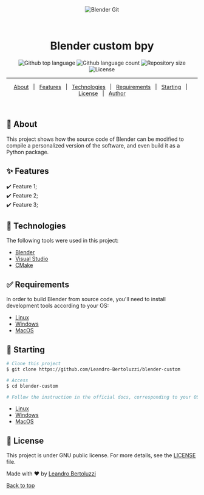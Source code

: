 <div align="center" id="top"> 
  <img src="./.github/app.gif" alt="Blender Git" />

  &#xa0;

  <!-- <a href="https://blendergit.netlify.app">Demo</a> -->
</div>

<h1 align="center">Blender custom bpy</h1>

<p align="center">
  <img alt="Github top language" src="https://img.shields.io/github/languages/top/Leandro-Bertoluzzi/blender-custom?color=56BEB8">

  <img alt="Github language count" src="https://img.shields.io/github/languages/count/Leandro-Bertoluzzi/blender-custom?color=56BEB8">

  <img alt="Repository size" src="https://img.shields.io/github/repo-size/Leandro-Bertoluzzi/blender-custom?color=56BEB8">

  <img alt="License" src="https://img.shields.io/github/license/Leandro-Bertoluzzi/blender-custom?color=56BEB8">
</p>

<hr>

<p align="center">
  <a href="#dart-about">About</a> &#xa0; | &#xa0; 
  <a href="#sparkles-features">Features</a> &#xa0; | &#xa0;
  <a href="#rocket-technologies">Technologies</a> &#xa0; | &#xa0;
  <a href="#white_check_mark-requirements">Requirements</a> &#xa0; | &#xa0;
  <a href="#checkered_flag-starting">Starting</a> &#xa0; | &#xa0;
  <a href="#memo-license">License</a> &#xa0; | &#xa0;
  <a href="https://github.com/Leandro-Bertoluzzi" target="_blank">Author</a>
</p>

<br>

## :dart: About ##

This project shows how the source code of Blender can be modified to compile a personalized version of the software, and even build it as a Python package.

## :sparkles: Features ##

:heavy_check_mark: Feature 1;\
:heavy_check_mark: Feature 2;\
:heavy_check_mark: Feature 3;

## :rocket: Technologies ##

The following tools were used in this project:

- [Blender](https://www.blender.org/)
- [Visual Studio](https://visualstudio.microsoft.com/es/)
- [CMake](https://cmake.org/)

## :white_check_mark: Requirements ##

In order to build Blender from source code, you'll need to install development tools according to your OS:
- [Linux](https://wiki.blender.org/wiki/Building_Blender/Linux)
- [Windows](https://wiki.blender.org/wiki/Building_Blender/Windows#Quick_Setup)
- [MacOS](https://wiki.blender.org/wiki/Building_Blender/Mac#Quick_Setup)

## :checkered_flag: Starting ##

```bash
# Clone this project
$ git clone https://github.com/Leandro-Bertoluzzi/blender-custom

# Access
$ cd blender-custom

# Follow the instruction in the official docs, corresponding to your OS:
```
- [Linux](https://wiki.blender.org/wiki/Building_Blender/Linux)
- [Windows](https://wiki.blender.org/wiki/Building_Blender/Windows)
- [MacOS](https://wiki.blender.org/wiki/Building_Blender/Mac)

## :memo: License ##

This project is under GNU public license. For more details, see the [LICENSE](LICENSE) file.


Made with :heart: by <a href="https://github.com/Leandro-Bertoluzzi" target="_blank">Leandro Bertoluzzi</a>

<a href="#top">Back to top</a>

